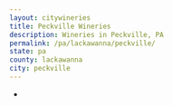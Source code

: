 ```yaml
---
layout: citywineries
title: Peckville Wineries
description: Wineries in Peckville, PA
permalink: /pa/lackawanna/peckville/
state: pa
county: lackawanna
city: peckville
---
```

-
